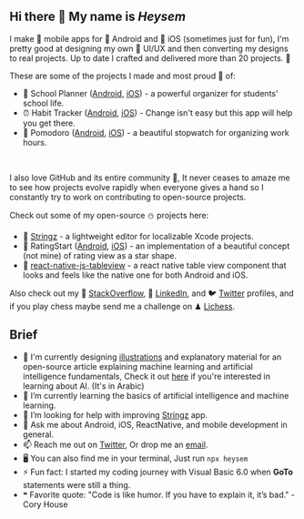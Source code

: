 Hi there 👋 My name is _Heysem_
--

I make 📱 mobile apps for 🤖 Android and 🍎 iOS (sometimes just for fun), I'm pretty good at designing my own 🎨 UI/UX and then converting my designs to real projects. Up to date I crafted and delivered more than 20 projects. 🚀

These are some of the projects I made and most proud 🫶 of:

- 🎒 School Planner ([Android](https://play.google.com/store/apps/details?id=com.swazerlab.schoolplanner), [iOS](https://apps.apple.com/us/app/school-planner-timetable/id1520179572?platform=iphone)) - a powerful organizer for students' school life.
- ⏰ Habit Tracker ([Android](https://play.google.com/store/apps/details?id=com.swazer.habittracker), [iOS](https://apps.apple.com/us/app/habit-tracker-focus/id1552899398?platform=iphone)) - Change isn't easy but this app will help you get there.
- 🍅 Pomodoro ([Android](https://play.google.com/store/apps/details?id=com.swazer.timetracker), [iOS](https://apps.apple.com/us/app/time-tracker-pomodoro/id1615384208?platform=iphone)) - a beautiful stopwatch for organizing work hours.
<br/>

I also love GitHub and its entire community 🥰, It never ceases to amaze me to see how projects evolve rapidly when everyone gives a hand so I constantly try to work on contributing to open-source projects.

Check out some of my open-source ⛄️ projects here:
- 💭 [Stringz](https://github.com/mohakapt/Stringz) - a lightweight editor for localizable Xcode projects.
- 🌟 RatingStart ([Android](https://github.com/mohakapt/ratingStar-android), [iOS](https://github.com/mohakapt/ratingStar-ios)) - an implementation of a beautiful concept (not mine) of rating view as a star shape.
- 📝 [react-native-js-tableview](https://github.com/mohakapt/react-native-js-tableview) - a react native table view component that looks and feels like the native one for both Android and iOS.

Also check out my 💬 [StackOverflow](https://stackoverflow.com/users/1839334/heysem-katibi), 🔗 [LinkedIn](https://www.linkedin.com/in/heysem-katibi-51765a61/), and 🐦 [Twitter](https://twitter.com/heysem_k) profiles, and if you play chess maybe send me a challenge on ♟ [Lichess](https://lichess.org/@/mohakapt).

Brief
--

- 🔭 I'm currently designing [illustrations](https://github.com/mohakapt/mohakapt/blob/main/easy_ai.png) and explanatory material for an open-source article explaining machine learning and artificial intelligence fundamentals, Check it out [here](https://github.com/RiadKatby/machine-learning-models/blob/main/machine-learning-for-everyone.md) if you're interested in learning about AI. (It's in Arabic)
- 🌱 I’m currently learning the basics of artificial intelligence and machine learning.
- 🤔 I’m looking for help with improving [Stringz](https://github.com/mohakapt/Stringz) app.
- 💬 Ask me about Android, iOS, ReactNative, and mobile development in general.
- 📫 Reach me out on [Twitter](https://twitter.com/heysem_k), Or drop me an [email](mailto:mohakapt@gmail.com).
- 🖥️ You can also find me in your terminal, Just run `npx heysem`
- ⚡ Fun fact: I started my coding journey with Visual Basic 6.0 when **GoTo** statements were still a thing.
- ❝ Favorite quote: "Code is like humor. If you have to explain it, it’s bad." - Cory House
